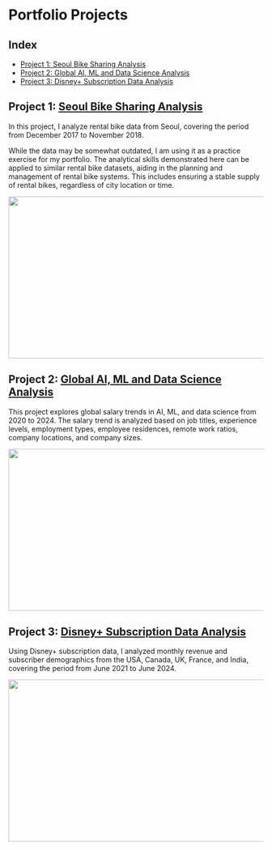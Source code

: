 # Portfolio Projects

## Index
* [Project 1: Seoul Bike Sharing Analysis](https://github.com/ltiongl/portfolio-projects/blob/main/README.md#project-1-seoul-bike-sharing-analysis)
* [Project 2: Global AI, ML and Data Science Analysis](https://github.com/ltiongl/portfolio-projects/blob/main/README.md#project-2-global-ai-ml-and-data-science-analysis)
* [Project 3: Disney+ Subscription Data Analysis](https://github.com/ltiongl/portfolio-projects/blob/main/README.md#project-3-disney-subscription-data-analysis)

## Project 1: [Seoul Bike Sharing Analysis](https://github.com/ltiongl/portfolio-projects/tree/main/seoul-bike-sharing)
In this project, I analyze rental bike data from Seoul, covering the period from December 2017 to November 2018.

While the data may be somewhat outdated, I am using it as a practice exercise for my portfolio.
The analytical skills demonstrated here can be applied to similar rental bike datasets, aiding in the planning and management of rental bike systems. This includes ensuring a stable supply of rental bikes, regardless of city location or time.  

<kbd>
<img src="https://github.com/user-attachments/assets/50b9ec04-0c60-483e-9b5c-55b6192ae3b3" width="600" height="320">
</kbd>

## Project 2: [Global AI, ML and Data Science Analysis](https://github.com/ltiongl/portfolio-projects/tree/main/global-ai-ml-data-science-salaries)

This project explores global salary trends in AI, ML, and data science from 2020 to 2024. The salary trend is analyzed based on job titles, experience levels, employment types, employee residences, remote work ratios, company locations, and company sizes.  

<kbd>
<img src="https://github.com/user-attachments/assets/a099877d-8ea5-4495-8f1b-c207431567fe" width="600" height="320">
</kbd>
  
## Project 3: [Disney+ Subscription Data Analysis](https://github.com/ltiongl/portfolio-projects/tree/main/disney-subscription-data)

Using Disney+ subscription data, I analyzed monthly revenue and subscriber demographics from the USA, Canada, UK, France, and India, covering the period from June 2021 to June 2024.   

<kbd>
<img src="https://github.com/user-attachments/assets/93c03cea-daf0-4f72-96bf-863f1fa0aed7" width="600" height="320">
</kbd>
